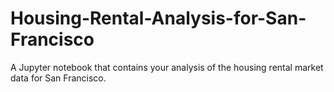 # Housing-Rental-Analysis-for-San-Francisco
A Jupyter notebook that contains your analysis of the housing rental market data for San Francisco.

